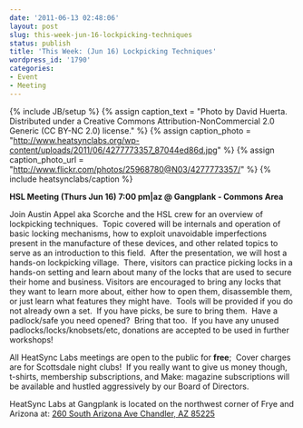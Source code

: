 ```yaml
---
date: '2011-06-13 02:48:06'
layout: post
slug: this-week-jun-16-lockpicking-techniques
status: publish
title: 'This Week: (Jun 16) Lockpicking Techniques'
wordpress_id: '1790'
categories:
- Event
- Meeting
---
```


{% include JB/setup %}
{% assign caption_text = "Photo by David Huerta.  Distributed under a Creative Commons Attribution-NonCommercial 2.0 Generic (CC BY-NC 2.0) license." %}
{% assign caption_photo = "http://www.heatsynclabs.org/wp-content/uploads/2011/06/4277773357_87044ed86d.jpg" %}
{% assign caption_photo_url = "http://www.flickr.com/photos/25968780@N03/4277773357/" %}
{% include heatsynclabs/caption %}

**HSL Meeting (Thurs Jun 16) 7:00 pm|az @ Gangplank - Commons Area**

Join Austin Appel aka Scorche and the HSL crew for an overview of lockpicking techniques.  Topic covered will be internals and operation of basic locking mechanisms, how to exploit unavoidable imperfections present in the manufacture of these devices, and other related topics to serve as an introduction to this field.  After the presentation, we will host a hands-on lockpicking village.  There, visitors can practice picking locks in a hands-on setting and learn about many of the locks that are used to secure their home and business. Visitors are encouraged to bring any locks that they want to learn more about, either how to open them, disassemble them, or just learn what features they might have.  Tools will be provided if you do not already own a set.  If you have picks, be sure to bring them.  Have a padlock/safe you need opened?  Bring that too.  If you have any unused padlocks/locks/knobsets/etc, donations are accepted to be used in further workshops!

All HeatSync Labs meetings are open to the public for **free**;  Cover charges are for Scottsdale night clubs!  If you really want to give us money though, t-shirts, membership subscriptions, and Make: magazine subscriptions will be available and hustled aggressively by our Board of Directors.

HeatSync Labs at Gangplank is located on the northwest corner of Frye and Arizona at:
[260 South Arizona Ave
Chandler, AZ 85225](http://maps.google.com/maps?f=q&source=s_q&hl=en&geocode=&q=260+south+arizona+avenue+chandler+az&sll=33.30078,-111.840713&sspn=0.008035,0.010021&ie=UTF8&hq=&hnear=260+S+Arizona+Ave,+Chandler,+Maricopa,+Arizona+85225&ll=33.299615,-111.841915&spn=0.008035,0.010021&z=16)
